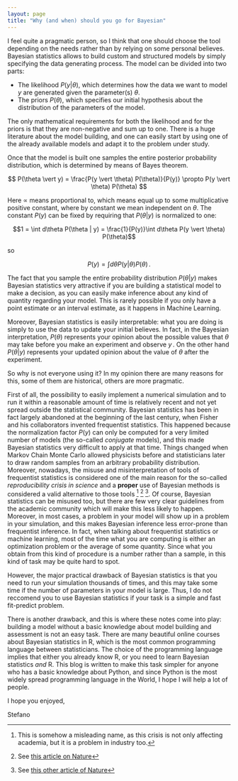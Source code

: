 ```yaml
---
layout: page
title: "Why (and when) should you go for Bayesian"
---
```

I feel quite a pragmatic person, so I think that one should choose the tool depending on the needs rather than by relying on some personal believes.
Bayesian statistics allows to build custom and structured models by simply specifying the data generating process.
The model can be divided into two parts:
- The likelihood $P(y \vert \theta)$, which determines how the data we want to model $y$ are generated given the parameter(s) $\theta$.
- The priors $P(\theta)$, which specifies our initial hypothesis about the distribution of the parameters of the model.

The only mathematical requirements for both the likelihood and for the priors is that they are non-negative and sum up to one.
There is a huge literature about the model building, and one can easily start by using one of the already available models and adapt it
to the problem under study.

Once that the model is built one samples the entire posterior probability distribution,
which is determined by means of Bayes theorem.

$$ P(\theta \vert y) = \frac{P(y \vert \theta) P(\theta)}{P(y)} \propto  P(y \vert \theta) P(\theta) $$

Here $\propto$ means proportional to, which means equal up to some multiplicative positive constant,
where by constant we mean independent on $\theta$.
The constant $P(y)$ can be fixed by requiring that $P(\theta \vert y)$ is normalized to one:

$$1 = \int d\theta P(\theta | y) = \frac{1}{P(y)}\int d\theta P(y \vert \theta) P(\theta)$$

so

$$ P(y) = \int d\theta P(y|\theta)P(\theta)\,. $$

The fact that you sample the entire probability distribution $P(\theta \vert y)$
makes Bayesian statistics very attractive if you are building a statistical
model to make a decision, as you can easily make inference about any kind of quantity
regarding your model.
This is rarely possible if you only have a point estimate or an interval estimate, as it happens in Machine Learning.

Moreover, Bayesian statistics is easily interpretable: what you are doing
is simply to use the data to update your initial believes.
In fact, in the Bayesian interpretation, $P(\theta)$ represents your opinion about the possible
values that $\theta$ may take before you make an experiment and observe $y\,.$
On the other hand $P(\theta \vert y)$ represents your updated opinion about the value of $\theta$
after the experiment.

So why is not everyone using it? In my opinion there are many reasons for this, some of them
are historical, others are more pragmatic.

First of all, the possibility to easily implement a numerical simulation
and to run it within a reasonable amount of time is relatively recent and not
yet spread outside the statistical community.
Bayesian statistics has been in fact largely abandoned at the beginning of the last century,
when Fisher and his collaborators invented frequentist statistics.
This happened because the normalization factor $P(y)$
can only be computed for a very limited number of models (the so-called _conjugate_ models),
and this made Bayesian statistics very difficult to apply at that time.
Things changed when Markov Chain Monte Carlo allowed physicists before and statisticians later to 
draw random samples from an arbitrary probability distribution.
Moreover, nowadays, the misuse and misinterpretation of tools of frequentist statistics is considered 
one of the main reason for the so-called _reproducibility crisis in science_
and a **proper** use of Bayesian methods is considered a valid alternative to those
tools [^1] [^2] [^3].
Of course, Bayesian statistics can be misused too, but there are few very clear guidelines from the academic community which will make this less likely to happen.
Moreover, in most cases, a problem in your model will show up in a problem in your simulation, and this makes Bayesian inference less error-prone than frequentist inference.
In fact, when talking about frequentist statistics or machine learning, most of the time what you are computing
is either an optimization problem or the average of some quantity.
Since what you obtain from this kind of procedure is a number rather than a sample,
in this kind of task may be quite hard to spot.

However, the major practical drawback of Bayesian statistics is that you need to run your
simulation thousands of times, and this may take some time if the number
of parameters in your model is large.
Thus, I do not reccomend you to use Bayesian statistics if your task is a simple
and fast fit-predict problem.

There is another drawback, and this is where these notes come into play:
building a model without a basic knowledge about model building and assessment
is not an easy task. There are many beautiful online courses about Bayesian
statistics in R, which is the most common programming language between statisticians.
The choice of the programming language implies that either you already know R, or you need to learn Bayesian
statistics _and_ R.
This blog is written to make this task simpler for anyone who has a basic knowledge
about Python, and since Python is the most widely spread programming language
in the World, I hope I will help a lot of people.

I hope you enjoyed,

Stefano


[^1]: This is somehow a misleading name, as this crisis is not only affecting academia, but it is a problem in industry too.
[^2]: See [this article on Nature](https://www.nature.com/articles/533452a)
[^3]: See [this other article of Nature](https://www.nature.com/articles/520612a)
